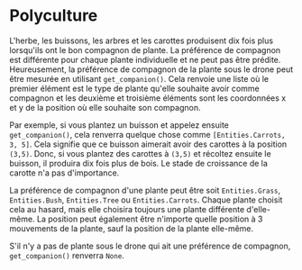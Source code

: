 # Polyculture

L'herbe, les buissons, les arbres et les carottes produisent dix fois plus lorsqu'ils ont le bon compagnon de plante. La préférence de compagnon est différente pour chaque plante individuelle et ne peut pas être prédite. Heureusement, la préférence de compagnon de la plante sous le drone peut être mesurée en utilisant `get_companion()`. Cela renvoie une liste où le premier élément est le type de plante qu'elle souhaite avoir comme compagnon et les deuxième et troisième éléments sont les coordonnées x et y de la position où elle souhaite son compagnon.

Par exemple, si vous plantez un buisson et appelez ensuite `get_companion()`, cela renverra quelque chose comme `[Entities.Carrots, 3, 5]`. Cela signifie que ce buisson aimerait avoir des carottes à la position `(3,5)`. Donc, si vous plantez des carottes à `(3,5)` et récoltez ensuite le buisson, il produira dix fois plus de bois. Le stade de croissance de la carotte n'a pas d'importance.

La préférence de compagnon d'une plante peut être soit `Entities.Grass`, `Entities.Bush`, `Entities.Tree` ou `Entities.Carrots`. Chaque plante choisit cela au hasard, mais elle choisira toujours une plante différente d'elle-même. La position peut également être n'importe quelle position à 3 mouvements de la plante, sauf la position de la plante elle-même.

S'il n'y a pas de plante sous le drone qui ait une préférence de compagnon, `get_companion()` renverra `None`. 
